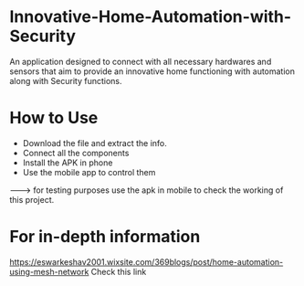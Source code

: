 # Innovative-Home-Automation-with-Security
An application designed to connect with all necessary hardwares and sensors that aim to provide an innovative home functioning with automation along with Security functions.

# How to Use
- Download the file and extract the info.
- Connect all the components
- Install the APK in phone
- Use the mobile app to control them

---> for testing purposes use the apk in mobile to check the working of this project.

# For in-depth information
https://eswarkeshav2001.wixsite.com/369blogs/post/home-automation-using-mesh-network
Check this link
